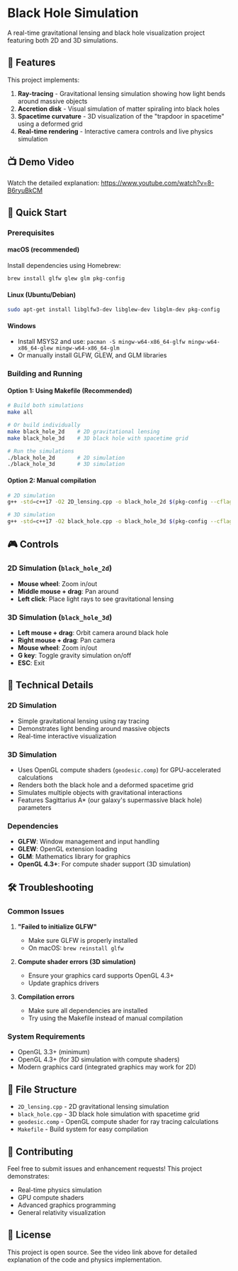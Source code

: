 # Black Hole Simulation

A real-time gravitational lensing and black hole visualization project featuring both 2D and 3D simulations.

## 🌌 Features

This project implements:

1. **Ray-tracing** - Gravitational lensing simulation showing how light bends around massive objects
2. **Accretion disk** - Visual simulation of matter spiraling into black holes 
3. **Spacetime curvature** - 3D visualization of the "trapdoor in spacetime" using a deformed grid
4. **Real-time rendering** - Interactive camera controls and live physics simulation

## 📺 Demo Video

Watch the detailed explanation: https://www.youtube.com/watch?v=8-B6ryuBkCM

## 🚀 Quick Start

### Prerequisites

#### macOS (recommended)
Install dependencies using Homebrew:
```bash
brew install glfw glew glm pkg-config
```

#### Linux (Ubuntu/Debian)
```bash
sudo apt-get install libglfw3-dev libglew-dev libglm-dev pkg-config
```

#### Windows
- Install MSYS2 and use: `pacman -S mingw-w64-x86_64-glfw mingw-w64-x86_64-glew mingw-w64-x86_64-glm`
- Or manually install GLFW, GLEW, and GLM libraries

### Building and Running

#### Option 1: Using Makefile (Recommended)
```bash
# Build both simulations
make all

# Or build individually
make black_hole_2d    # 2D gravitational lensing
make black_hole_3d    # 3D black hole with spacetime grid

# Run the simulations
./black_hole_2d       # 2D simulation
./black_hole_3d       # 3D simulation
```

#### Option 2: Manual compilation
```bash
# 2D simulation
g++ -std=c++17 -O2 2D_lensing.cpp -o black_hole_2d $(pkg-config --cflags --libs glfw3 glew) -framework OpenGL

# 3D simulation  
g++ -std=c++17 -O2 black_hole.cpp -o black_hole_3d $(pkg-config --cflags --libs glfw3 glew) -framework OpenGL
```

## 🎮 Controls

### 2D Simulation (`black_hole_2d`)
- **Mouse wheel**: Zoom in/out
- **Middle mouse + drag**: Pan around
- **Left click**: Place light rays to see gravitational lensing

### 3D Simulation (`black_hole_3d`)
- **Left mouse + drag**: Orbit camera around black hole
- **Right mouse + drag**: Pan camera
- **Mouse wheel**: Zoom in/out  
- **G key**: Toggle gravity simulation on/off
- **ESC**: Exit

## 🔧 Technical Details

### 2D Simulation
- Simple gravitational lensing using ray tracing
- Demonstrates light bending around massive objects
- Real-time interactive visualization

### 3D Simulation  
- Uses OpenGL compute shaders (`geodesic.comp`) for GPU-accelerated calculations
- Renders both the black hole and a deformed spacetime grid
- Simulates multiple objects with gravitational interactions
- Features Sagittarius A* (our galaxy's supermassive black hole) parameters

### Dependencies
- **GLFW**: Window management and input handling
- **GLEW**: OpenGL extension loading
- **GLM**: Mathematics library for graphics
- **OpenGL 4.3+**: For compute shader support (3D simulation)

## 🛠 Troubleshooting

### Common Issues

1. **"Failed to initialize GLFW"**
   - Make sure GLFW is properly installed
   - On macOS: `brew reinstall glfw`

2. **Compute shader errors (3D simulation)**
   - Ensure your graphics card supports OpenGL 4.3+
   - Update graphics drivers

3. **Compilation errors**
   - Make sure all dependencies are installed
   - Try using the Makefile instead of manual compilation

### System Requirements
- OpenGL 3.3+ (minimum)
- OpenGL 4.3+ (for 3D simulation with compute shaders)
- Modern graphics card (integrated graphics may work for 2D)

## 📁 File Structure

- `2D_lensing.cpp` - 2D gravitational lensing simulation
- `black_hole.cpp` - 3D black hole simulation with spacetime grid
- `geodesic.comp` - OpenGL compute shader for ray tracing calculations
- `Makefile` - Build system for easy compilation

## 🤝 Contributing

Feel free to submit issues and enhancement requests! This project demonstrates:
- Real-time physics simulation
- GPU compute shaders
- Advanced graphics programming
- General relativity visualization

## 📄 License

This project is open source. See the video link above for detailed explanation of the code and physics implementation.
